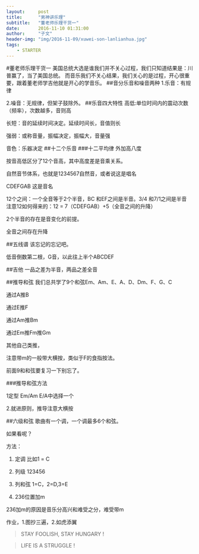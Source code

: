 ```yaml
---
layout:     post
title:      "男神讲乐理"
subtitle:   "董老师乐理干货一"
date:       2016-11-10 01:31:00
author:     "子文"
header-img: "img/2016-11-09/xuwei-son-lanlianhua.jpg"
tags:
    - STARTER
---
```



#董老师乐理干货一
美国总统大选是谁我们并不关心过程，我们只知道结果是：川普赢了，当了美国总统。
而音乐我们不关心结果，我们关心的是过程，开心很重要，跟着董老师学吉他就是开心的学音乐。
##音分乐音和噪音两种
1.乐音：有规律

2.噪音：无规律，但架子鼓除外。
##乐音四大特性
高低:单位时间内的震动次数（频率），次数越多，音则高

长短：音的延续时间决定。延续时间长，音值则长

强弱：或称音量，振幅决定，振幅大，音量强

音色：乐器决定
##十二个乐音
###十二平均律
外加高八度

按音高低区分了12个音高，其中高度差是音乘关系。

自然音节体系，也就是1234567自然音，或者说这是唱名

CDEFGAB 这是音名


12个之间：一个全音等于2个半音，BC 和EF之间是半音。3/4 和7/1之间是半音
注意12如何得来的：12 = 7（CDEFGAB）+5（全音之间的升降）

2个半音的存在是音变化的前提。

全音之间存在升降


##五线谱
该忘记的忘记吧。

低音倒数第二根，G音，以此往上半个ABCDEF

##吉他
一品之差为半音，两品之差全音

##推导和弦
我们总共学了9个和弦Em、Am、E、A、D、Dm、F、G、C

通过A推B

通过E推F

通过Am推Bm

通过Em推Fm推Gm

其他自己类推，

注意带m的一般带大横按，类似于F的食指按法。

前面9和和弦要复习一下别忘了。

###推导和弦方法

1定型  Em/Am E/A中选择一个

2.就进原则，推导注意大横按

##六级和弦
歌曲有一个调，一个调最多6个和弦。

如果看呢？

方法：

1. 定调 比如1 = C

2. 列级 123456

3. 列和弦 1=C，2=D,3=E

4. 236位置加m

236加m的原因是音乐分高兴和难受之分，难受带m

作业，1.图抄三遍，2.如虎添翼


>  STAY FOOLISH, STAY HUNGARY !


>  LIFE IS A STRUGGLE !


























